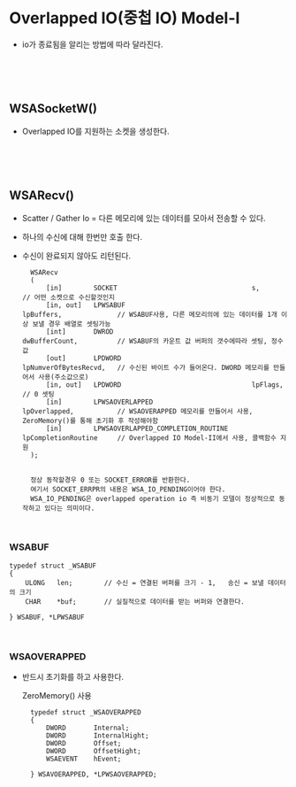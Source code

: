 # Overlapped IO(중첩 IO) Model-I
- io가 종료됨을 알리는 방법에 따라 달라진다.

</br></br></br>

## WSASocketW()
- Overlapped IO를 지원하는 소켓을 생성한다.


</br></br></br>

## WSARecv()
- Scatter / Gather Io = 다른 메모리에 있는 데이터를 모아서 전송할 수 있다.
- 하나의 수신에 대해 한번만 호출 한다.
- 수신이 완료되지 않아도 리턴된다.

        WSARecv
        (
            [in]        SOCKET                                  s,                      // 어떤 소켓으로 수신할것인지                      
            [in, out]   LPWSABUF                                lpBuffers,              // WSABUF사용, 다른 메모리의에 있는 데이터를 1개 이상 보낼 경우 배열로 셋팅가능
            [int]       DWROD                                   dwBufferCount,          // WSABUF의 카운트 값 버퍼의 갯수에따라 셋팅, 정수값
            [out]       LPDWORD                                 lpNumverOfBytesRecvd,   // 수신된 바이트 수가 들어온다. DWORD 메모리를 만들어서 사용(주소값으로)
            [in, out]   LPDWORD                                 lpFlags,                // 0 셋팅
            [in]        LPWSAOVERLAPPED                         lpOverlapped,           // WSAOVERAPPED 메모리를 만들어서 사용,   ZeroMemory()를 통해 초기화 후 작성해야함
            [in]        LPWSAOVERLAPPED_COMPLETION_ROUTINE      lpCompletionRoutine     // Overlapped IO Model-II에서 사용, 콜백함수 지원
        );


        정상 동작할경우 0 또는 SOCKET_ERROR를 반환한다.
        여기서 SOCKET_ERRPR의 내용은 WSA_IO_PENDING이어야 한다.
        WSA_IO_PENDING은 overlapped operation io 즉 비동기 모델이 정상적으로 동작하고 있다는 의미이다.

</br>

### WSABUF
    typedef struct _WSABUF
    {
        ULONG   len;        // 수신 = 연결된 버퍼를 크기 - 1,   송신 = 보낼 데이터의 크기
        CHAR    *buf;       // 실질적으로 데이터를 받는 버퍼와 연결한다.

    } WSABUF, *LPWSABUF

</br>

### WSAOVERAPPED
- 반드시 초기화를 하고 사용한다. 
 
    ZeroMemory() 사용

        typedef struct _WSAOVERAPPED
        {
            DWORD       Internal;
            DWORD       InternalHight;
            DWORD       Offset;
            DWORD       OffsetHight;
            WSAEVENT    hEvent;

        } WSAVOERAPPED, *LPWSAOVERAPPED;
